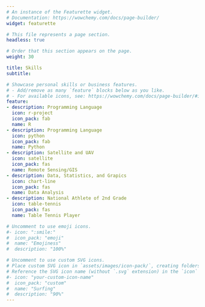 ```yaml
---
# An instance of the Featurette widget.
# Documentation: https://wowchemy.com/docs/page-builder/
widget: featurette

# This file represents a page section.
headless: true

# Order that this section appears on the page.
weight: 30

title: Skills
subtitle:

# Showcase personal skills or business features.
# - Add/remove as many `feature` blocks below as you like.
# - For available icons, see: https://wowchemy.com/docs/page-builder/#icons
feature:
- description: Programming Language
  icon: r-project
  icon_pack: fab
  name: R
- description: Programming Language
  icon: python
  icon_pack: fab
  name: Python
- description: Satellite and UAV
  icon: satellite
  icon_pack: fas
  name: Remote Sensing/GIS
- description: Data, Statistics, and Grapics
  icon: chart-line
  icon_pack: fas
  name: Data Analysis
- description: National Athlete of 2nd Grade
  icon: table-tennis
  icon_pack: fas
  name: Table Tennis Player

# Uncomment to use emoji icons.
#- icon: ":smile:"
#  icon_pack: "emoji"
#  name: "Emojiness"
#  description: "100%"  

# Uncomment to use custom SVG icons.
# Place custom SVG icon in `assets/images/icon-pack/`, creating folders if necessary.
# Reference the SVG icon name (without `.svg` extension) in the `icon` field.
#- icon: "your-custom-icon-name"
#  icon_pack: "custom"
#  name: "Surfing"
#  description: "90%"
---
```

